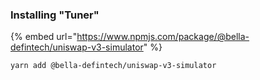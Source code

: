 ### Installing "Tuner"

{% embed url="https://www.npmjs.com/package/@bella-defintech/uniswap-v3-simulator" %}

```bash
yarn add @bella-defintech/uniswap-v3-simulator
```
